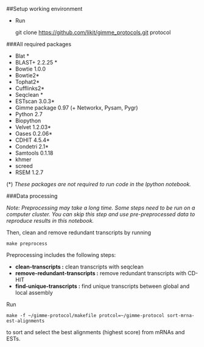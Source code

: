 ##Setup working environment

+ Run

    git clone https://github.com/likit/gimme_protocols.git protocol

###All required packages

+ Blat *
+ BLAST+ 2.2.25 *
+ Bowtie 1.0.0
+ Bowtie2*
+ Tophat2*
+ Cufflinks2*
+ Seqclean *
+ ESTscan 3.0.3*
+ Gimme package 0.97 (+ Networkx, Pysam, Pygr)
+ Python 2.7
+ Biopython
+ Velvet 1.2.03*
+ Oases 0.2.06*
+ CDHIT 4.5.4*
+ Condetri 2.1*
+ Samtools 0.1.18
+ khmer
+ screed
+ RSEM 1.2.7

(*) _These packages are not required to run code in the Ipython notebook._

###Data processing

_Note: Preprocessing may take a long time.
Some steps need to be run on a computer cluster.
You can skip this step and use pre-preprocessed data
to reproduce results in this notebook._

Then, clean and remove redundant transcripts by running

    make preprocess

Preprocessing includes the following steps:

+ **clean-transcripts :** clean transcripts with seqclean
+ **remove-redundant-transcripts :** remove redundant transcripts with CD-HIT
+ **find-unique-transcripts :** find unique transcripts between global and local assembly

Run

    make -f ~/gimme-protocol/makefile protcol=~/gimme-protocol sort-mrna-est-alignments

to sort and select the best alignments (highest score) from mRNAs and ESTs.
